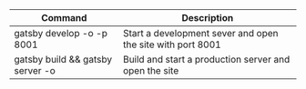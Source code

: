 | Command | Description |
| - | - |
| gatsby develop -o -p 8001 | Start a development sever and open the site with port 8001 |
| gatsby build && gatsby server -o | Build and start a production server and open the site |
